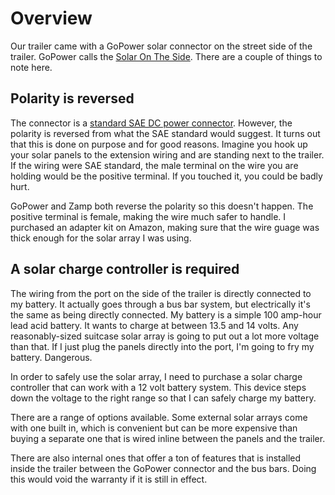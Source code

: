 # Overview

Our trailer came with a GoPower solar connector on the street side of the trailer. GoPower calls the [Solar On The Side](https://gopowersolar.com/solar-on-the-side/). There are a couple of things to note here.

## Polarity is reversed

The connector is a [standard SAE DC power connector](https://en.wikipedia.org/wiki/DC_connector#/media/File:SAE_Connector.png). However, the polarity is reversed from what the SAE standard would suggest. It turns out that this is done on purpose and for good reasons. Imagine you hook up your solar panels to the extension wiring and are standing next to the trailer. If the wiring were SAE standard, the male terminal on the wire you are holding would be the positive terminal. If you touched it, you could be badly hurt.

GoPower and Zamp both reverse the polarity so this doesn't happen. The positive terminal is female, making the wire much safer to handle. I purchased an adapter kit on Amazon, making sure that the wire guage was thick enough for the solar array I was using.

## A solar charge controller is required

The wiring from the port on the side of the trailer is directly connected to my battery. It actually goes through a bus bar system, but electrically it's the same as being directly connected. My battery is a simple 100 amp-hour lead acid battery. It wants to charge at between 13.5 and 14 volts. Any reasonably-sized suitcase solar array is going to put out a lot more voltage than that. If I just plug the panels directly into the port, I'm going to fry my battery. Dangerous.

In order to safely use the solar array, I need to purchase a solar charge controller that can work with a 12 volt battery system. This device steps down the voltage to the right range so that I can safely charge my battery.

There are a range of options available. Some external solar arrays come with one built in, which is convenient but can be more expensive than buying a separate one that is wired inline between the panels and the trailer.

There are also internal ones that offer a ton of features that is installed inside the trailer between the GoPower connector and the bus bars. Doing this would void the warranty if it is still in effect.

